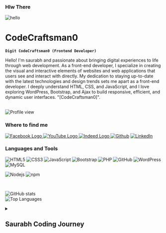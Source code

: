 ### Hlw There 

<!--
**CodeCraftsman0/CodeCraftsman0** is a ✨ _special_ ✨ repository because its `README.md` (this file) appears on your GitHub profile.

Here are some ideas to get you started:

- 🔭 I’m currently working on ...
- 🌱 I’m currently learning ...
- 👯 I’m looking to collaborate on ...
- 🤔 I’m looking for help with ...
- 💬 Ask me about ...
- 📫 How to reach me: ...
- 😄 Pronouns: ...
- ⚡ Fun fact: ...
-->
<!-- Project Section -->
<!-- GitHub Contribution Calendar Link -->

<p>
<img src="https://user-images.githubusercontent.com/1612112/213943678-c34cb1a9-94f9-4be0-86dd-8e2227fa4b8c.gif" alt="hello" align="left">
</p>
</br>


# CodeCraftsman0
 
**`Digit CodeCraftsman0 (Frontend Developer)`**

Hello! I'm saurabh and passionate about bringing digital experiences to life through web development. As a front-end developer, I specialize in creating the visual and interactive elements of websites and web applications that users see and interact with directly. My dedication to staying up-to-date with the latest technologies and design trends sets me apart as a front-end developer. I deeply understand HTML, CSS, and JavaScript, and I love exploring WordPress, Bootstrap, and Ajax to build responsive, efficient, and dynamic user interfaces. "[CodeCraftsman0]".

</br>
<!-- ![Profile view](https://komarev.com/ghpvc/?username=CodeCraftsman0) -->

 <img src="https://komarev.com/ghpvc/?username=CodeCraftsman0" alt="Profile view">
</br>

<h3>Where to find me</h3>
<a href="https://www.facebook.com/saurabhsantraiamok/">
  <img src="https://img.shields.io/badge/Facebook-%231877F2.svg?style=for-the-badge&logo=Facebook&logoColor=white" alt="Facebook Logo">
</a>
<a href="https://www.youtube.com/c/Artonad">
  <img src="https://img.shields.io/badge/youtube-%2312100E.svg?&style=for-the-badge&logo=youtube&logoColor=white" alt="YouTube Logo">
</a>
<a href="#">
  <img src="https://img.shields.io/badge/indeed-003A9B?style=for-the-badge&logo=indeed&logoColor=white" alt="Indeed Logo">
</a>
<a href="https://github.com/CodeCraftsman0" target="_blank"><img alt="Github" src="https://img.shields.io/badge/GitHub-%2312100E.svg?&style=for-the-badge&logo=Github&logoColor=white" /></a> 
<a href="https://www.linkedin.com/in/saurabh-santra-4b2b0a164/" target="_blank"><img alt="LinkedIn" src="https://img.shields.io/badge/linkedin-%230077B5.svg?&style=for-the-badge&logo=linkedin&logoColor=white" /></a>



### Languages and Tools

![HTML5](https://img.shields.io/badge/html5-%23E34F26.svg?style=for-the-badge&logo=html5&logoColor=white)
![CSS3](https://img.shields.io/badge/css3-%231572B6.svg?style=for-the-badge&logo=css3&logoColor=white)
![JavaScript](https://img.shields.io/badge/javascript-%23323330.svg?style=for-the-badge&logo=javascript&logoColor=%23F7DF1E)
![Bootstrap](https://img.shields.io/badge/bootstrap-%238511FA.svg?style=for-the-badge&logo=bootstrap&logoColor=white)
![PHP](https://img.shields.io/badge/php-%23777BB4.svg?style=for-the-badge&logo=php&logoColor=white)
![GitHub](https://img.shields.io/badge/github-%23121011.svg?style=for-the-badge&logo=github&logoColor=white)
![WordPress](https://img.shields.io/badge/WordPress-%23117AC9.svg?style=for-the-badge&logo=WordPress&logoColor=white)
![MySQL](https://img.shields.io/badge/mysql-%2300f.svg?style=for-the-badge&logo=mysql&logoColor=white)

<p>
 <img alt="Nodejs" src="https://img.shields.io/badge/-Nodejs-43853d?style=flat-square&logo=Node.js&logoColor=white" />
<img alt="npm" src="https://img.shields.io/badge/-NPM-CB3837?style=flat-square&logo=npm&logoColor=white" />
</p>

<br/>

![GitHub stats](https://github-readme-stats.vercel.app/api?username=codecraftsman0&show_icons=true&theme=dark) 
</br>
![Top Languages](https://github-readme-stats.vercel.app/api/top-langs/?username=codecraftsman0&layout=compact)




<details>
 <summary><h2>Saurabh Coding Journey</h2></summary>
    Hi All, I Completed A Diploma From Siliguri Government Polytechnic College And Later I Completed My Bachelor's Degree From Camellia School Of Engineering And Technology College After That, I Started My Journey In Web Development And I Want To Take Care Of It. I Specialize In Front-end Development And Am Experienced With All Stages Of The Development Cycle For Dynamic Web Projects. Well-versed In Numerous Programming Languages Including CSS, HTML, Javascript, Bootstrap, PHP, Mysql, JQuery, Ajax, Node JS, And WordPress And I'm Looking For A Job And Ready To Face New Challenges.

[YouTube]: https://www.youtube.com/@Artonad

<!-- GitHub Trophies -->
## GitHub Trophies:

[![GitHub Trophies](https://github-profile-trophy.vercel.app/?username=codecraftsman0&theme=dracula)](https://github.com/ryo-ma/github-profile-trophy)
![snake gif](https://github.com/codecraftsman0/codecraftsman0/blob/output/github-contribution-grid-snake.gif)

<h3 align="left">Support:</h3>
<p><a href="https://www.buymeacoffee.com/CodeCraftsman0"> <img align="left" src="https://cdn.buymeacoffee.com/buttons/v2/default-yellow.png" height="50" width="210" alt="CodeCraftsman0" /></a><a href="https://ko-fi.com/CodeCraftsman0"> <img align="left" src="https://cdn.ko-fi.com/cdn/kofi3.png?v=3" height="50" width="210" alt="CodeCraftsman0" /></a></p><br><br>


